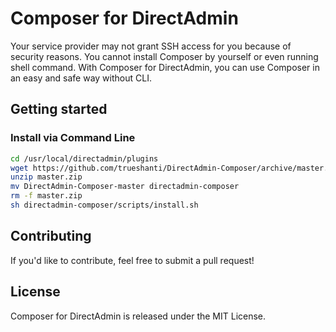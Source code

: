 # Composer for DirectAdmin
Your service provider may not grant SSH access for you because of security reasons. You cannot install Composer by yourself or even running shell command. With Composer for DirectAdmin, you can use Composer in an easy and safe way without CLI.

## Getting started
### Install via Command Line
```sh
cd /usr/local/directadmin/plugins
wget https://github.com/trueshanti/DirectAdmin-Composer/archive/master.zip
unzip master.zip
mv DirectAdmin-Composer-master directadmin-composer
rm -f master.zip
sh directadmin-composer/scripts/install.sh
```

## Contributing
If you'd like to contribute, feel free to submit a pull request!

## License
Composer for DirectAdmin is released under the MIT License.
